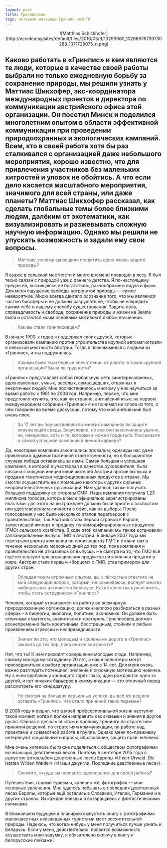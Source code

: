 ```yaml
---
layout: post
title: Гринписовец
tags: активизм интервью Гринпис экоНГО
---
```


<center>![Matthias Schickhofer](http://ecoidea.by/sites/default/files/2016/05/9/13293060_10206876739730288_1371729075_n.png)</center>

Каково работать в «Гринпис» и кем являются те люди, которые в качестве своей работы выбрали не только ежедневную борьбу за сохранение природы, мы решили узнать у Маттиас Шикхофер, экс-координатора международных проектов и директора по коммуникации австрийского офиса этой организации.
Он посетил Минск и поделился многолетним опытом в области эффективной коммуникации при проведении природоохранных и экологических кампаний. Всем, кто в своей работе хотя бы раз сталкивался с организацией даже небольшого мероприятия, хорошо известно, что для привлечения участников без маленьких хитростей и уловок не обойтись. А что если дело касается масштабного мероприятия, значимого для всей страны, или даже планеты? Маттиас Шикхофер рассказал, как сделать глобальные темы более близкими людям, далёким от экотематики, как визуализировать и разжевывать сложную научную информацию.
Однако мы решили не упускать возможность и задали ему свои вопросы.
---

> Маттиас, почему вы решили посвятить свою жизнь защите природы?

Я вырос в сельской местности и много времени проводил в лесу. Я был тесно связан с природой уже с раннего детства. Я по-настоящему предан ей, восхищаюсь её богатством, разнообразием видов и форм. Для меня ощущение свободы нетронутой природы — самое невероятное. Мною всегда двигало осознание того, что мы являемся частью биосферы и не должны разрушать её, чтобы не навредить самим себе и нашему способу существования. Защита прав, справедливость и свобода, сохранение природы и жизни на Земле были и остаются моим основным мотивом в любом начинании.

> Как вы стали гринписовцем?

В начале 1990-х годов я поддержал своих друзей, которые организовали кампанию против строительства крупной автомагистрали в сельской местности Австрии. Тогда я познакомился с людьми из «Гринпис», и мы подружились.

> Какими были твои первые впечатления от работы в такой крупной организации? Были ли трудности?

«Гринпис» представляет собой глобальную сеть заинтересованных, вдохновлённых, умных, весёлых, сумасшедших, отважных и энергичных людей. Мне посчастливилось многому у них научиться за время работы с 1991 по 2008 год. Например, первое, что мне предстояло изучить, это, как ни странно, английский язык: на первом международном собрании «Гринпис» я не понимал ни слова из того, о чём говорили во время дискуссии, потому что мой английский был очень плох.

>  За 17 лет вы поучаствовали во многих кампаниях по защите окружающей среды. Безусловно, не все они закончились удачно, но, наверняка, есть и те, которыми можно гордиться. Расскажите о самой успешной кампании в личной карьере?

Да, некоторые компании закончились провалом, однажды нас даже привлекли к административной ответственности, но в большинстве случаев победа оставалась за нами.
Самая большая и успешная кампания, в которой я участвовал в качестве руководителя, была связана с мощной инициативой жителей Австрии против выпуска и продажи генетически модифицированных продуктов в стране. Мы смогли осуществить её с помощью некоторых других сильных неправительственных организаций. Нам удалось также получить большую поддержку со стороны СМИ. Наша кампания получила 1,23 миллиона голосов, которые были официально зарегистрированы властями: для этого наши граждане должны были прийти с паспортом или удостоверением личности в офис, как на выборы. После голосования у нас было несколько этапов переговоров с правительством. Так Австрия стала первой страной в Европе, запретившей импорт и продажу генномодифицированных продуктов (ГМО) сельского хозяйства.
В ходе этой кампании мы также остановили запланированный выпуск ГМО в Австрии. В январе 2007 года мы перекрыли ворота компании по производству ГМО и стояли там в течение нескольких морозных дней до тех пор, пока компания и правительство не отказались от выпуска.
Не смотря на то, что ГМО всё ещё используют для выращивания продуктов питания или продажи в мире, Австрия стала первым «борцом» с ГМО, став примером для других стран.

> Обладая таким огромным опытом, вы с лёгкостью ответите на мой следующий вопрос, который, не сомневаюсь, волнует многих амбициозных активистов Беларуси. Какие качества нужно иметь, чтобы стать сотрудником «Гринпис»?

Человек, который утраивается на работу во всемирную природоохранную организацию, должен неплохо разбираться в разных сферах – в биологии, экологии, политике, экономике. Он должен быть отличным стратегом, аналитиком и оратором. Гринписовец должен всенепременно быть креативным, бесстрашным, стойким к любым проявлениям агрессии и несправедливости.

> Значит ли это, что молодым и «зелёным» дорога в «Гринпис» закрыта до тех пор, пока они не «созреют»?

Нет, что ты! К нам приходят совершенно молодые люди. Например, самому молодому сотруднику 20 лет, а наши волонтёры могут присоединиться к работе организации уже с 14 лет. Для меня очень важно разглядеть потенциал, желание и огромную мотивацию новичка. Ну а если вдобавок у кандидата горят глаза, идеи рождаются одна за другой, и нет никаких барьеров в коммуникации — это отличный повод рассмотреть его кандидатуру.

> Не смотря на большие карьерные успехи, вы всё же решили оставить «Гринпис». Что стало причиной таких перемен?

В 2008 году я решил, что в моей профессиональной жизни наступил такой момент, когда я должен направить свои навыки и знания в другое русло. Сейчас я делюсь опытом и провожу тренинги по стратегиям принятия решений, по стратегиям коммуникации, по работе над проектами и совместной работе в группе. Однако меня по-прежнему интересуют социальные вопросы, образование, защита прав человека.

Мне очень хотелось бы также поделиться с обществом фотографиями исчезающих девственных лесов. Поэтому в сентябре 2015 года я выпустил фотоальбом девственных лесов Европы «Unser Urwald. Die letzten Wilden Walder» («Наши джунгли. Последние девственные леса»).

> Cкажите, откуда вы черпаете вдохновение для своей работы?

Путешествия, горный туризм и, конечно же, фотография — мои основные увлечения. Мне удалось побывать в последних девственных лесах Европы, которые ещё остались в Словакии, Италии, Германии и в других странах. Из каждой поездки я возвращаюсь с фантастическими снимками.

В ближайшем будущем я планирую выпустить книгу с фотографиями малоизвестных неизведанных туристами мест восхитительной природы. Надеюсь, что когда-нибудь у меня получиться лучше узнать и Беларусь. Если у меня, действительно, появится возможность осуществить мою задумку, я обязательно включу в книгу и белорусские пейзажи!
